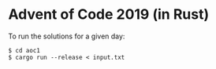 # Advent of Code 2019 (in Rust)

To run the solutions for a given day:

```
$ cd aoc1
$ cargo run --release < input.txt
```
